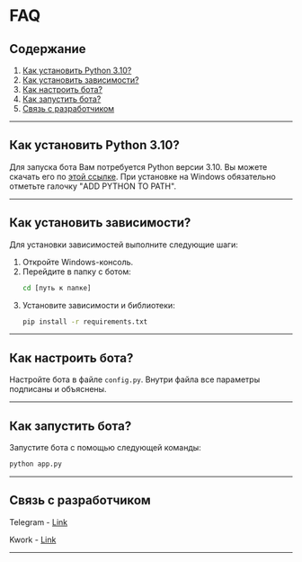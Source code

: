 # FAQ

## Содержание
1. [Как установить Python 3.10?](#как-установить-python-310)
2. [Как установить зависимости?](#как-установить-зависимости)
3. [Как настроить бота?](#как-настроить-бота)
4. [Как запустить бота?](#как-запустить-бота)
5. [Связь с разработчиком](#связь-с-разработчиком)

---

## Как установить Python 3.10?

Для запуска бота Вам потребуется Python версии 3.10. Вы можете скачать его по [этой ссылке](https://www.python.org/downloads/release/python-31014/). При установке на Windows обязательно отметьте галочку "ADD PYTHON TO PATH".

---

## Как установить зависимости?

Для установки зависимостей выполните следующие шаги:

1. Откройте Windows-консоль.
2. Перейдите в папку с ботом:
    ```bash
    cd [путь к папке]
    ```
3. Установите зависимости и библиотеки:
    ```bash
    pip install -r requirements.txt
    ```

---

## Как настроить бота?

Настройте бота в файле `config.py`. Внутри файла все параметры подписаны и объяснены.

---

## Как запустить бота?

Запустите бота с помощью следующей команды:
```bash
python app.py
```

---

## Связь с разработчиком

Telegram - [Link](https://t.me/thugsrvmzess)

Kwork - [Link](https://kwork.ru/user/thugscoder)

---
